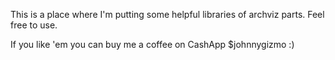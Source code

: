 This is a place where I'm putting some helpful libraries of archviz parts. Feel free to use.



If you like 'em you can buy me a coffee on CashApp $johnnygizmo :)
